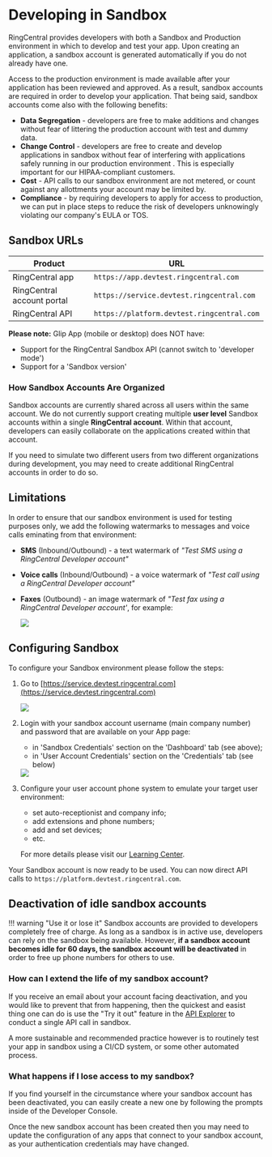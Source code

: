 # Developing in Sandbox

RingCentral provides developers with both a Sandbox and Production environment in which to develop and test your app. Upon creating an application, a sandbox account is generated automatically if you do not already have one.

Access to the production environment is made available after your application has been reviewed and approved. As a result, sandbox accounts are required in order to develop your application. That being said, sandbox accounts come also with the following benefits:

* **Data Segregation** - developers are free to make additions and changes without fear of littering the production account with test and dummy data.
* **Change Control** - developers are free to create and develop applications in sandbox without fear of interfering with applications safely running in our production environment . This is especially important for our HIPAA-compliant customers.
* **Cost** - API calls to our sandbox environment are not metered, or count against any allottments your account may be limited by.
* **Compliance** - by requiring developers to apply for access to production, we can put in place steps to reduce the risk of developers unknowingly violating our company's EULA or TOS.

## Sandbox URLs

Product | URL |
|--------|-----|
| RingCentral app | `https://app.devtest.ringcentral.com` |
| RingCentral account portal | `https://service.devtest.ringcentral.com` |
| RingCentral API | `https://platform.devtest.ringcentral.com` |

**Please note:** Glip App (mobile or desktop) does NOT have:

* Support for the RingCentral Sandbox API (cannot switch to 'developer mode')
* Support for a 'Sandbox version'

### How Sandbox Accounts Are Organized

Sandbox accounts are currently shared across all users within the same account. We do not currently support creating multiple **user level** Sandbox accounts within a single **RingCentral account**. Within that account, developers can easily collaborate on the applications created within that account.

If you need to simulate two different users from two different organizations during development, you may need to create additional RingCentral accounts in order to do so. 

##  Limitations

In order to ensure that our sandbox environment is used for testing purposes only, we add the following watermarks to messages and voice calls eminating from that environment:

* **SMS** (Inbound/Outbound) - a text watermark of *"Test SMS using a RingCentral Developer account"*

* **Voice calls** (Inbound/Outbound) - a voice watermark of *"Test call using a RingCentral Developer account"*

* **Faxes** (Outbound) - an image watermark of *"Test fax using a RingCentral Developer account'*, for example:

    <img src="../../img/fax-watermark.png" class="img-fluid">
    
## Configuring Sandbox

To configure your Sandbox environment please follow the steps:

1. Go to [https://service.devtest.ringcentral.com](https://service.devtest.ringcentral.com)

    <img src="../../img/my-app-created.png" class="img-fluid">

2. Login with your sandbox account username (main company number) and password that are available on your App page:

    * in 'Sandbox Credentials' section on the 'Dashboard' tab (see above);
    * in 'User Account Credentials' section on the 'Credentials' tab (see below)

    <img src="../../img/app-credentials.png" class="img-fluid">

3. Configure your user account phone system to emulate your target user environment:

    * set auto-receptionist and company info;
    * add extensions and phone numbers;
    * add and set devices;
    * etc.

    For more details please visit our [Learning Center](http://success.ringcentral.com/RCSupportPortalLearningCenter?LCtabId=getting_0).

Your Sandbox account is now ready to be used. You can now direct API calls to `https://platform.devtest.ringcentral.com`.

## Deactivation of idle sandbox accounts

!!! warning "Use it or lose it"
    Sandbox accounts are provided to developers completely free of charge. As long as a sandbox is in active use, developers can rely on the sandbox being available. However, **if a sandbox account becomes idle for 60 days, the sandbox account will be deactivated** in order to free up phone numbers for others to use. 

### How can I extend the life of my sandbox account?

If you receive an email about your account facing deactivation, and you would like to prevent that from happening, then the quickest and easist thing one can do is use the "Try it out" feature in the [API Explorer](https://developer.ringcentral.com/api-reference) to conduct a single API call in sandbox. 

A more sustainable and recommended practice however is to routinely test your app in sandbox using a CI/CD system, or some other automated process. 

### What happens if I lose access to my sandbox?

If you find yourself in the circumstance where your sandbox account has been deactivated, you can easily create a new one by following the prompts inside of the Developer Console. 

Once the new sandbox account has been created then you may need to update the configuration of any apps that connect to your sandbox account, as your authentication credentials may have changed. 

